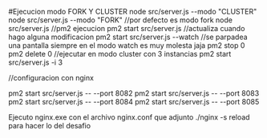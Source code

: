 #Ejecucion modo FORK Y CLUSTER
node src/server.js --modo "CLUSTER"
node src/server.js --modo "FORK"
//por defecto es modo fork
node src/server.js 
//pm2 ejecucion
pm2 start src/server.js
//actualiza cuando hago alguna modificacion
pm2 start src/server.js --watch
//se parpadea una pantalla siempre en el modo watch es muy molesta jaja
pm2 stop 0
pm2 delete 0
//ejecutar en modo cluster con 3 instancias
pm2 start src/server.js -i 3

//configuracion con nginx 

pm2 start src/server.js -- --port 8082
pm2 start src/server.js -- --port 8083
pm2 start src/server.js -- --port 8084
pm2 start src/server.js -- --port 8085

Ejecuto  nginx.exe
con el archivo nginx.conf que adjunto
./nginx -s reload 
para hacer lo del desafio  



